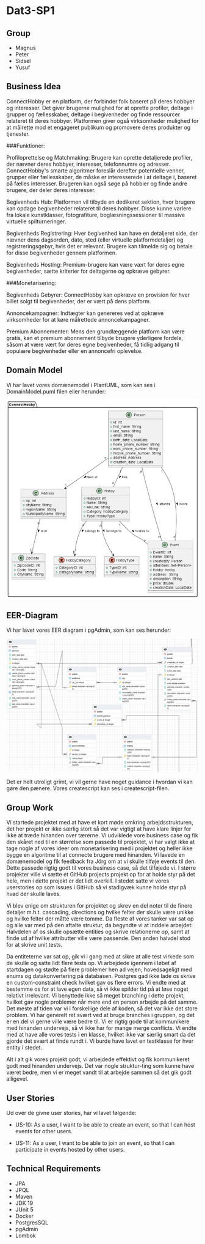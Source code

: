 # Dat3-SP1

## Group
- Magnus
- Peter
- Sidsel
- Yusuf

## Business Idea
ConnectHobby er en platform, der forbinder folk baseret på deres hobbyer og interesser. Det giver brugerne mulighed for at oprette profiler, deltage i grupper og fællesskaber, deltage i begivenheder og finde ressourcer relateret til deres hobbyer. Platformen giver også virksomheder mulighed for at målrette mod et engageret publikum og promovere deres produkter og tjenester.

###Funktioner:

Profiloprettelse og Matchmaking: Brugere kan oprette detaljerede profiler, der nævner deres hobbyer, interesser, telefonnumre og adresser. ConnectHobby's smarte algoritmer foreslår derefter potentielle venner, grupper eller fællesskaber, de måske er interesserede i at deltage i, baseret på fælles interesser.
Brugeren kan også søge på hobbier og finde andre brugere, der deler deres interesser.

Begivenheds Hub: Platformen vil tilbyde en dedikeret sektion, hvor brugere kan opdage begivenheder relateret til deres hobbyer. Disse kunne variere fra lokale kunstklasser, fotografiture, boglæsningssessioner til massive virtuelle spilturneringer.

Begivenheds Registrering: Hver begivenhed kan have en detaljeret side, der nævner dens dagsorden, dato, sted (eller virtuelle platformdetaljer) og registreringsgebyr, hvis det er relevant. Brugere kan tilmelde sig og betale for disse begivenheder gennem platformen.

Begivenheds Hosting: Premium-brugere kan være vært for deres egne begivenheder, sætte kriterier for deltagerne og opkræve gebyrer.


###Monetarisering:

Begivenheds Gebyrer: ConnectHobby kan opkræve en provision for hver billet solgt til begivenheder, der er vært på dens platform.

Annoncekampagner: Indtægter kan genereres ved at opkræve virksomheder for at køre målrettede annoncekampagner.

Premium Abonnementer: Mens den grundlæggende platform kan være gratis, kan et premium abonnement tilbyde brugere yderligere fordele, såsom at være vært for deres egne begivenheder, få tidlig adgang til populære begivenheder eller en annoncefri oplevelse.


## Domain Model
Vi har lavet vores domænemodel i PlantUML, som kan ses i DomainModel.puml filen eller herunder:

![](DomainModel.png)


## EER-Diagram
Vi har lavet vores EER diagram i pgAdmin, som kan ses herunder:

![](EERDiagram.png)

Det er helt utroligt grimt, vi vil gerne have noget guidance i hvordan vi kan gøre den pænere. Vores createscript kan ses i createscript-filen.

## Group Work

Vi startede projektet med at have et kort møde omkring arbejdsstrukturen, det her projekt er ikke særlig stort så det var vigtigt at have klare linjer for ikke at træde hinanden over tærerne.
Vi udviklede vore business case og fik den skåret ned til en størrelse som passede til projektet, vi har valgt ikke at tage nogle af vores ideer om monetarisering med i projektet og heller ikke bygge en algoritme til at connecte brugere med hinanden.
Vi lavede en domænemodel og fik feedback fra Jörg om at vi skulle tilføje events til den. Dette passede rigtig godt til vores business case, så det tilføjede vi.
I større projekter ville vi sætte et GitHub projects projekt op for at holde styr på det hele, men i dette projekt er det lidt overkill. I stedet satte vi vores userstories op som issues i GitHub så vi stadigvæk kunne holde styr på hvad der skulle laves.

Vi blev enige om strukturen for projektet og skrev en del noter til de finere detaljer m.h.t. cascading, directions og hvilke felter der skulle være unikke og hvilke felter der måtte være tomme.
Da fleste af vores tanker var sat op og alle var med på den aftalte struktur, da begyndte vi at inddele arbejdet: Halvdelen af os skulle opsætte entities og skrive relationerne op, samt at finde ud af hvilke attributter ville være passende. Den anden halvdel stod for at skrive unit tests.

Da entiteterne var sat op, gik vi i gang med at sikre at alle test virkede som de skulle og satte lidt flere tests op.
Vi arbejdede igennem i løbet af startdagen og stødte på flere problemer hen ad vejen; hovedsageligt med enums og datakonvertering på databasen.
Postgres gad ikke lade os skrive en custom-constraint check hvilket gav os flere errors. Vi endte med at bestemme os for at lave egen data, så vi ikke spilder tid på at løse noget relativt irrelevant.
Vi benyttede ikke så meget branching i dette projekt, hvilket gav nogle problemer når mere end en person arbejde på det samme. Det meste af tiden var vi i forskellige dele af koden, så det var ikke det store problem. Vi har generelt ret svært ved at bruge branches i gruppen, og det er en del vi gerne ville være bedre til. Vi er rigtig gode til at kommunikere med hinanden undervejs, så vi ikke har for mange merge conflicts.
Vi endte med at have alle vores tests i en klasse, hvilket ikke var særlig smart da det gjorde det svært at finde rundt i. Vi burde have lavet en testklasse for hver entity i stedet.

Alt i alt gik vores projekt godt, vi arbejdede effektivt og fik kommunikeret godt med hinanden undervejs. Det var nogle struktur-ting som kunne have været bedre, men vi er meget vandt til at arbejde sammen så det gik godt alligevel.


## User Stories
Ud over de givne user stories, har vi lavet følgende:

- US-10: As a user, I want to be able to create an event, so that I can host events for other users.

- US-11: As a user, I want to be able to join an event, so that I can participate in events hosted by other users.


## Technical Requirements

- JPA
- JPQL
- Maven
- JDK 19
- JUnit 5
- Docker
- PostgresSQL
- pgAdmin
- Lombok

